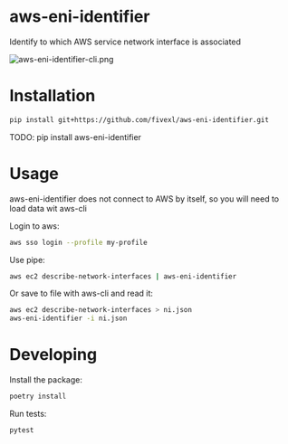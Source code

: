 # aws-eni-identifier
Identify to which AWS service network interface is associated

![aws-eni-identifier-cli.png](docs/aws-eni-identifier-cli.png?raw=true)

# Installation

```bash
pip install git+https://github.com/fivexl/aws-eni-identifier.git
```
TODO: pip install aws-eni-identifier

# Usage
aws-eni-identifier does not connect to AWS by itself, so you will need to load data wit aws-cli

Login to aws:
```bash
aws sso login --profile my-profile
```

Use pipe:
```bash
aws ec2 describe-network-interfaces | aws-eni-identifier
```

Or save to file with aws-cli and read it:
```bash
aws ec2 describe-network-interfaces > ni.json
aws-eni-identifier -i ni.json
```



# Developing

Install the package:
```bash
poetry install
```
Run tests:
```bash
pytest
```